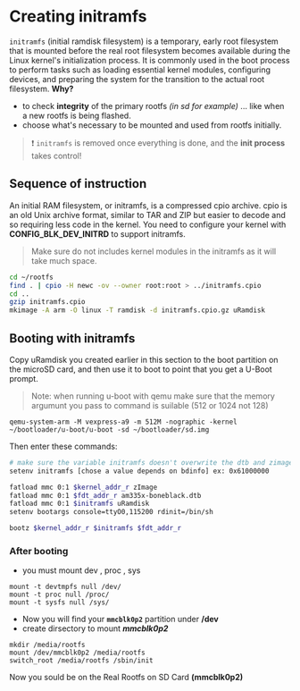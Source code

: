 # Creating initramfs
`initramfs` (initial ramdisk filesystem) is a temporary, early root filesystem that is mounted before the real root filesystem becomes available during the Linux kernel's initialization process. It is commonly used in the boot process to perform tasks such as loading essential kernel modules, configuring devices, and preparing the system for the transition to the actual root filesystem.
**Why?**
- to check **integrity** of the primary rootfs *(in sd for example)* ... like when a new rootfs is being flashed.
- choose what's necessary to be mounted and used from rootfs initially.

> :exclamation: `initramfs` is removed once everything is done, and the **init process** takes control!
## Sequence of instruction
An initial RAM filesystem, or initramfs, is a compressed cpio archive. cpio is an old Unix archive format, similar to TAR and ZIP but easier to decode and so requiring less code in the kernel. You need to configure your kernel with **CONFIG_BLK_DEV_INITRD** to support initramfs.
> Make sure do not includes kernel modules in the initramfs as it will take much space.
```bash
cd ~/rootfs
find . | cpio -H newc -ov --owner root:root > ../initramfs.cpio
cd ..
gzip initramfs.cpio
mkimage -A arm -O linux -T ramdisk -d initramfs.cpio.gz uRamdisk
```
## Booting with initramfs
Copy uRamdisk you created earlier in this section to the boot partition on the microSD card, and then use it to boot to point that you get a U-Boot prompt. 
> Note: when running u-boot with qemu make sure that the memory argumunt you pass to command is suilable (512 or 1024 not 128)
```
qemu-system-arm -M vexpress-a9 -m 512M -nographic -kernel ~/bootloader/u-boot/u-boot -sd ~/bootloader/sd.img
```
Then enter these commands:
```bash
# make sure the variable initramfs doesn't overwrite the dtb and zimage variables
setenv initramfs [chose a value depends on bdinfo] ex: 0x61000000

fatload mmc 0:1 $kernel_addr_r zImage
fatload mmc 0:1 $fdt_addr_r am335x-boneblack.dtb
fatload mmc 0:1 $initramfs uRamdisk
setenv bootargs console=ttyO0,115200 rdinit=/bin/sh

bootz $kernel_addr_r $initramfs $fdt_addr_r
```
### After booting
 - you must mount dev , proc , sys
```
mount -t devtmpfs null /dev/
mount -t proc null /proc/
mount -t sysfs null /sys/
```
 - Now you will find your **`mmcblk0p2`** partition under **/dev**
 - create dirsectory to mount ***mmcblk0p2*** 
```
mkdir /media/rootfs
mount /dev/mmcblk0p2 /media/rootfs
switch_root /media/rootfs /sbin/init
```
Now you sould be on the Real Rootfs on SD Card **(mmcblk0p2)**


